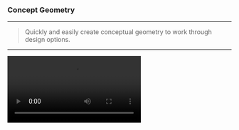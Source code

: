 ### Concept Geometry
---
> Quickly and easily create conceptual geometry to work through design options. 

---

<video style = "min-width=100%; min-height=100%; width = auto; height = auto;" controls>
  <source src="Videos/Concept Geometry.mp4" type="video/mp4">
</video>


